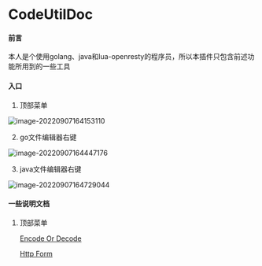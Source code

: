 # CodeUtilDoc

#### 前言

本人是个使用golang、java和lua-openresty的程序员，所以本插件只包含前述功能所用到的一些工具



#### 入口

1.   顶部菜单

![image-20220907164153110](https://raw.githubusercontent.com/ZhouJunjun/image/master/markdown/image-20220907164153110.png)

2.   go文件编辑器右键

![image-20220907164447176](https://raw.githubusercontent.com/ZhouJunjun/image/master/markdown/image-20220907164447176.png)



3.   java文件编辑器右键

![image-20220907164729044](https://raw.githubusercontent.com/ZhouJunjun/image/master/markdown/image-20220907164729044.png)



#### 一些说明文档

1. 顶部菜单

    [Encode Or Decode]: https://github.com/ZhouJunjun/CodeUtilDoc/blob/main/doc/EncodeOrDecode.md
    
    [Http Form]: https://github.com/ZhouJunjun/CodeUtilDoc/blob/main/doc/HttpForm.md
    
    [Encode Or Decode]
    
    [Http Form]
